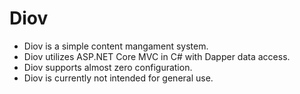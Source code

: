 # Diov

* Diov is a simple content mangament system.
* Diov utilizes ASP.NET Core MVC in C# with Dapper data access.
* Diov supports almost zero configuration.
* Diov is currently not intended for general use.
